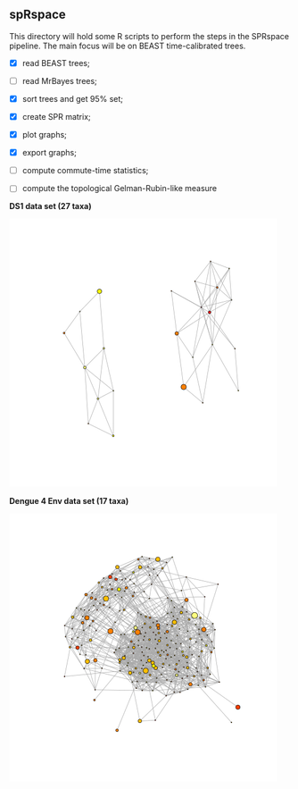 ## spRspace
This directory will hold some R scripts to perform the steps in the SPRspace pipeline.
The main focus will be on BEAST time-calibrated trees.

- [x] read BEAST trees;

- [ ] read MrBayes trees;

- [x] sort trees and get 95% set;

- [x] create SPR matrix;

- [x] plot graphs;

- [x] export graphs;

- [ ] compute commute-time statistics;

- [ ] compute the topological Gelman-Rubin-like measure 
 

**DS1 data set (27 taxa)**

![](RESULTS/DS1_graph_first_24_MCCdist.png)

**Dengue 4 Env data set (17 taxa)**

![](RESULTS/Denv4_graph_first_256_MCCdist.png)
